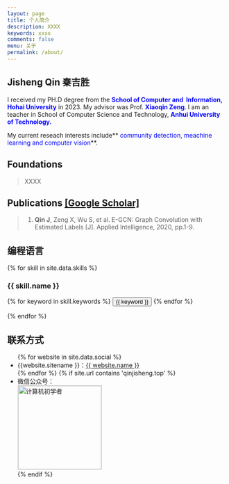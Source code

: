 ```yaml
---
layout: page
title: 个人简介
description: XXXX
keywords: xxxx
comments: false
menu: 关于
permalink: /about/
---
```




## Jisheng Qin 秦吉胜

I received my PH.D degree from the **<font color="blue">School of Computer and  Information, Hohai University</font>** in 2023. My advisor was Prof. **<font color="blue">Xiaoqin Zeng</font>**. I am an teacher in School of Computer Science and Technology, **<font color="blue">Anhui University of Technology.</font>**

My current reseach interests include**<font color="blue"> community detection, meachine learning and computer vision</font>**.





## Foundations

> XXXX





## Publications [[Google Scholar]](https://scholar.google.com/)

> 1. **Qin J**, Zeng X, Wu S, et al. E-GCN: Graph Convolution with Estimated Labels [J]. Applied Intelligence, 2020, pp.1-9.





## 编程语言

{% for skill in site.data.skills %}

### {{ skill.name }}

<div class="btn-inline">
{% for keyword in skill.keywords %}
<button class="btn btn-outline" type="button">{{ keyword }}</button>
{% endfor %}
</div>

{% endfor %}



## 联系方式

<ul>
{% for website in site.data.social %}
<li>{{website.sitename }}：<a href="{{ website.url }}" target="_blank">{{ website.name }}</a></li>
{% endfor %}
{% if site.url contains 'qinjisheng.top' %}
<li>
微信公众号：<br />
<img style="height:192px;width:192px;border:1px solid lightgrey;" src="{{ assets_base_url }}/assets/images/qrcode.jpg" alt="计算机初学者" />
</li>
{% endif %}
</ul>



